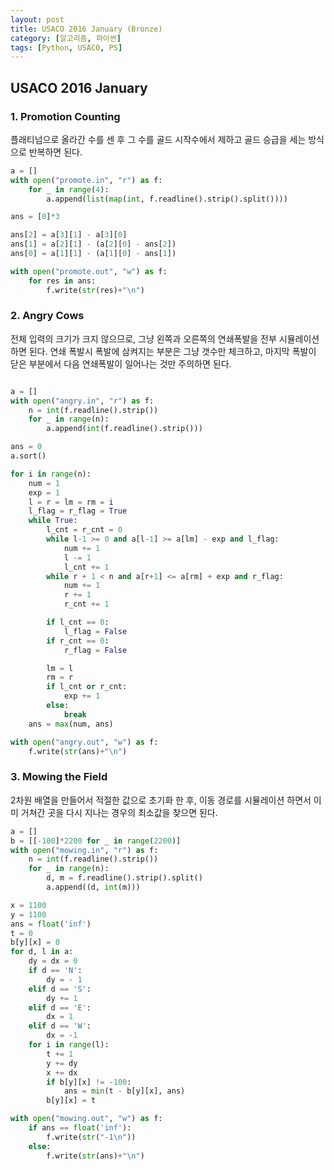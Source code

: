 ```yaml
---
layout: post
title: USACO 2016 January (Bronze)
category: [알고리즘, 파이썬]
tags: [Python, USACO, PS]
---
```

## USACO 2016 January  ##

### 1. Promotion Counting ###
플래티넘으로 올라간 수를 센 후 그 수를 골드 시작수에서 제하고 골드 승급을 세는 방식으로 반복하면 된다.

```python
a = []
with open("promote.in", "r") as f:
    for _ in range(4):
        a.append(list(map(int, f.readline().strip().split())))

ans = [0]*3

ans[2] = a[3][1] - a[3][0]
ans[1] = a[2][1] - (a[2][0] - ans[2])
ans[0] = a[1][1] - (a[1][0] - ans[1])

with open("promote.out", "w") as f:
    for res in ans:
        f.write(str(res)+"\n")
```

### 2. Angry Cows ###
전체 입력의 크기가 크지 않으므로, 그냥 왼쪽과 오른쪽의 연쇄폭발을 전부 시뮬레이션 하면 된다. 연쇄 폭발시 폭발에 삼켜지는 부분은 그냥 갯수만 체크하고, 마지막 폭발이 닫은 부분에서 다음 연쇄폭발이 일어나는 것만 주의하면 된다.

```python

a = []
with open("angry.in", "r") as f:
    n = int(f.readline().strip())
    for _ in range(n):
        a.append(int(f.readline().strip()))

ans = 0
a.sort()

for i in range(n):
    num = 1
    exp = 1
    l = r = lm = rm = i
    l_flag = r_flag = True
    while True:
        l_cnt = r_cnt = 0
        while l-1 >= 0 and a[l-1] >= a[lm] - exp and l_flag:
            num += 1
            l -= 1
            l_cnt += 1
        while r + 1 < n and a[r+1] <= a[rm] + exp and r_flag:
            num += 1
            r += 1
            r_cnt += 1

        if l_cnt == 0:
            l_flag = False
        if r_cnt == 0:
            r_flag = False

        lm = l
        rm = r
        if l_cnt or r_cnt:
            exp += 1
        else:
            break
    ans = max(num, ans)

with open("angry.out", "w") as f:
    f.write(str(ans)+"\n")

```

### 3. Mowing the Field ###
2차원 배열을 만들어서 적절한 값으로 초기화 한 후, 이동 경로를 시뮬레이션 하면서 이미 거쳐간 곳을 다시 지나는 경우의 최소값을 찾으면 된다.

``` python
a = []
b = [[-100]*2200 for _ in range(2200)]
with open("mowing.in", "r") as f:
    n = int(f.readline().strip())
    for _ in range(n):
        d, m = f.readline().strip().split()
        a.append((d, int(m)))

x = 1100
y = 1100
ans = float('inf')
t = 0
b[y][x] = 0
for d, l in a:
    dy = dx = 0
    if d == 'N':
        dy = - 1
    elif d == 'S':
        dy += 1
    elif d == 'E':
        dx = 1
    elif d == 'W':
        dx = -1
    for i in range(l):
        t += 1
        y += dy
        x += dx
        if b[y][x] != -100:
            ans = min(t - b[y][x], ans)
        b[y][x] = t

with open("mowing.out", "w") as f:
    if ans == float('inf'):
        f.write(str("-1\n"))
    else:
        f.write(str(ans)+"\n")

```
